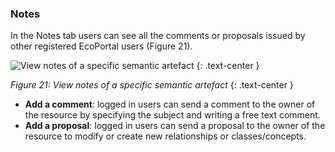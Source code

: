 ### Notes
In the Notes tab users can see all the comments or proposals issued by other registered EcoPortal users (Figure 21).

![View notes of a specific semantic artefact]({{site.figures_link}}/{{page.portal}}/Figure21.png)
{: .text-center }

_Figure 21: View notes of a specific semantic artefact_
{: .text-center }

- **Add a comment**: logged in users can send a comment to the owner of the resource by specifying the subject and writing a free text comment.
- **Add a proposal**: logged in users can send a proposal to the owner of the resource to modify or create new relationships or classes/concepts.
